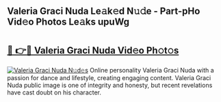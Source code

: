 ## Valeria Graci Nuda Le𝚊k𝚎d N𝚞𝚍e - Part-pHo Vid𝚎o Photos Le𝚊ks upuWg

# <h2><a href="http://fbg4q1.evod.top/?m=Valeria+Graci+Nuda">🔗 👉🔴 Valeria Graci Nuda Vid𝚎o Ph𝚘t𝚘s</a></h2>

[![Valeria Graci Nuda N𝚞d𝚎s](https://i.imgur.com/8V9OHl7.gif)](http://fbg4q1.evod.top/?m=Valeria+Graci+Nuda)
Online personality Valeria Graci Nuda with a passion for dance and lifestyle, creating engaging content. Valeria Graci Nuda public image is one of integrity and honesty, but recent revelations have cast doubt on his character. 
